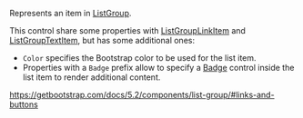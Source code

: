 Represents an item in [ListGroup](~/controls/bootstrap5/ListGroup).

This control share some properties with [ListGroupLinkItem](~/controls/bootstrap5/ListGroupLink) and [ListGroupTextItem](~/controls/bootstrap5/ListGroupText), but has some additional ones: 

* `Color` specifies the Bootstrap color to be used for the list item.
* Properties with a `Badge` prefix allow to specify a [Badge](~/controls/bootstrap5/Badge) control inside the list item to render additional content.


<https://getbootstrap.com/docs/5.2/components/list-group/#links-and-buttons>